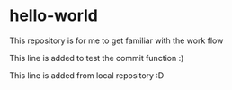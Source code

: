 # hello-world
This repository is for me to get familiar with the work flow

This line is added to test the commit function :)

This line is added from local repository :D
